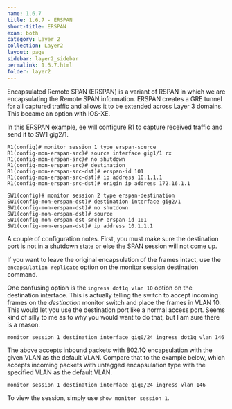 ```yaml
---
name: 1.6.7
title: 1.6.7 - ERSPAN
short-title: ERSPAN
exam: both
category: Layer 2
collection: Layer2
layout: page
sidebar: layer2_sidebar
permalink: 1.6.7.html
folder: layer2
---
```

Encapsulated Remote SPAN (ERSPAN) is a variant of RSPAN in which we are encapsulating the Remote SPAN information. ERSPAN creates a GRE tunnel for all captured traffic and allows it to be extended across Layer 3 domains. This became an option with IOS-XE.

In this ERSPAN example, ee will configure R1 to capture received traffic and send it to SW1 gig2/1.

```
R1(config)# monitor session 1 type erspan-source
R1(config-mon-erspan-src)# source interface gig1/1 rx
R1(config-mon-erspan-src)# no shutdown
R1(config-mon-erspan-src)# destination
R1(config-mon-erspan-src-dst)# erspan-id 101
R1(config-mon-erspan-src-dst)# ip address 10.1.1.1
R1(config-mon-erspan-src-dst)# origin ip address 172.16.1.1
```
```
SW1(config)# monitor session 2 type erspan-destination
SW1(config-mon-erspan-dst)# destination interface gig2/1
SW1(config-mon-erspan-dst)# no shutdown
SW1(config-mon-erspan-dst)# source
SW1(config-mon-erspan-dst-src)# erspan-id 101
SW1(config-mon-erspan-dst)# ip address 10.1.1.1
```

A couple of configuration notes. First, you must make sure the destination port is not in a shutdown state or else the SPAN session will not come up.

If you want to leave the original encapsulation of the frames intact, use the `encapsulation replicate` option on the monitor session destination command.

One confusing option is the `ingress dot1q vlan 10` option on the destination interface. This is actually telling the switch to accept incoming frames on the *destination* monitor switch and place the frames in VLAN 10. This would let you use the destination port like a normal access port. Seems kind of silly to me as to why you would want to do that, but I am sure there is a reason.

```
monitor session 1 destination interface gig0/24 ingress dot1q vlan 146
```
The above accepts inbound packets with 802.1Q encapsulation with the given VLAN as the default VLAN. Compare that to the example below, which accepts incoming packets with untagged encapsulation type with the specified VLAN as the default VLAN.
```
monitor session 1 destination interface gig0/24 ingress vlan 146
```

To view the session, simply use `show monitor session 1`.
